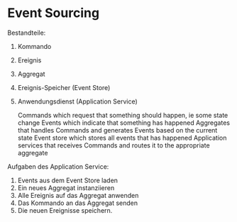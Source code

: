 Event Sourcing
==============

Bestandteile:

1. Kommando
2. Ereignis
3. Aggregat
4. Ereignis-Speicher (Event Store)
5. Anwendungsdienst (Application Service)


    Commands which request that something should happen, ie some state change
    Events which indicate that something has happened
    Aggregates that handles Commands and generates Events based on the current state
    Event store which stores all events that has happened
    Application services that receives Commands and routes it to the appropriate aggregate


Aufgaben des Application Service:

1. Events aus dem Event Store laden
2. Ein neues Aggregat instanziieren
3. Alle Ereignis auf das Aggregat anwenden
4. Das Kommando an das Aggregat senden
5. Die neuen Ereignisse speichern.
